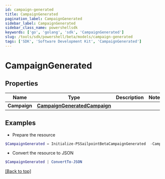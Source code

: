 ```yaml
---
id: campaign-generated
title: CampaignGenerated
pagination_label: CampaignGenerated
sidebar_label: CampaignGenerated
sidebar_class_name: powershellsdk
keywords: ['go', 'golang', 'sdk', 'CampaignGenerated'] 
slug: /tools/sdk/powershell/beta/models/campaign-generated
tags: ['SDK', 'Software Development Kit', 'CampaignGenerated']
---
```



# CampaignGenerated

## Properties

Name | Type | Description | Notes
------------ | ------------- | ------------- | -------------
**Campaign** |  [**CampaignGeneratedCampaign**](campaign-generated-campaign) |  | 

## Examples

- Prepare the resource
```powershell
$CampaignGenerated = Initialize-PSSailpointBetaCampaignGenerated  -Campaign null
```

- Convert the resource to JSON
```powershell
$CampaignGenerated | ConvertTo-JSON
```


[[Back to top]](#) 

